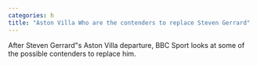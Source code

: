 ```yaml
---
categories: h
title: "Aston Villa Who are the contenders to replace Steven Gerrard"
---
```

After Steven Gerrard"s Aston Villa departure, BBC Sport looks at some of the possible contenders to replace him.